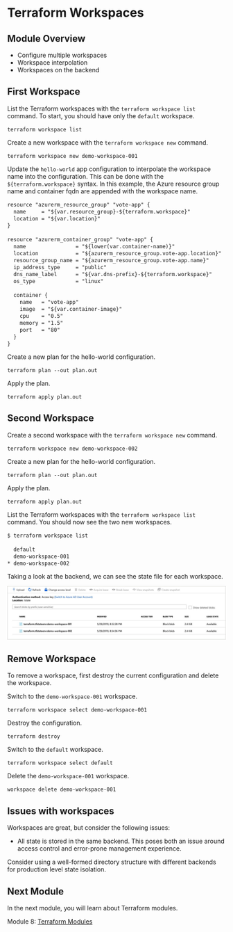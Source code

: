 # Terraform Workspaces

## Module Overview

- Configure multiple workspaces
- Workspace interpolation
- Workspaces on the backend

## First Workspace

List the Terraform workspaces with the `terraform workspace list` command. To start, you should have only the `default` workspace.

```
terraform workspace list
```

Create a new workspace with the `terraform workspace new` command.

```
terraform workspace new demo-workspace-001
```

Update the `hello-world` app configuration to interpolate the workspace name into the configuration. This can be done with the `${terraform.workspace}` syntax. In this example, the Azure resource group name and container fqdn are appended with the workspace name.

```
resource "azurerm_resource_group" "vote-app" {
  name     = "${var.resource_group}-${terraform.workspace}"
  location = "${var.location}"
}

resource "azurerm_container_group" "vote-app" {
  name                = "${lower(var.container-name)}"
  location            = "${azurerm_resource_group.vote-app.location}"
  resource_group_name = "${azurerm_resource_group.vote-app.name}"
  ip_address_type     = "public"
  dns_name_label      = "${var.dns-prefix}-${terraform.workspace}"
  os_type             = "linux"

  container {
    name   = "vote-app"
    image  = "${var.container-image}"
    cpu    = "0.5"
    memory = "1.5"
    port   = "80"
  }
}
```

Create a new plan for the hello-world configuration.

```
terraform plan --out plan.out
```

Apply the plan.


```
terraform apply plan.out
```

## Second Workspace

Create a second workspace with the `terraform workspace new` command.

```
terraform workspace new demo-workspace-002
```

Create a new plan for the hello-world configuration.


```
terraform plan --out plan.out
```

Apply the plan.


```
terraform apply plan.out
```

List the Terraform workspaces with the `terraform workspace list` command. You should now see the two new workspaces.

```
$ terraform workspace list

  default
  demo-workspace-001
* demo-workspace-002
```

Taking a look at the backend, we can see the state file for each workspace.

![](../images/workspace-backend.jpg)

## Remove Workspace

To remove a workspace, first destroy the current configuration and delete the workspace.

Switch to the `demo-workspace-001` workspace.

```
terraform workspace select demo-workspace-001
```

Destroy the configuration.

```
terraform destroy
```

Switch to the `default` workspace.

```
terraform workspace select default
```

Delete the `demo-workspace-001` workspace.

```
workspace delete demo-workspace-001
```

## Issues with workspaces

Workspaces are great, but consider the following issues:

- All state is stored in the same backend. This poses both an issue around access control and error-prone management experience.

Consider using a well-formed directory structure with different backends for production level state isolation.

## Next Module

In the next module, you will learn about Terraform modules.

Module 8: [Terraform Modules](../8-terraform-modules)